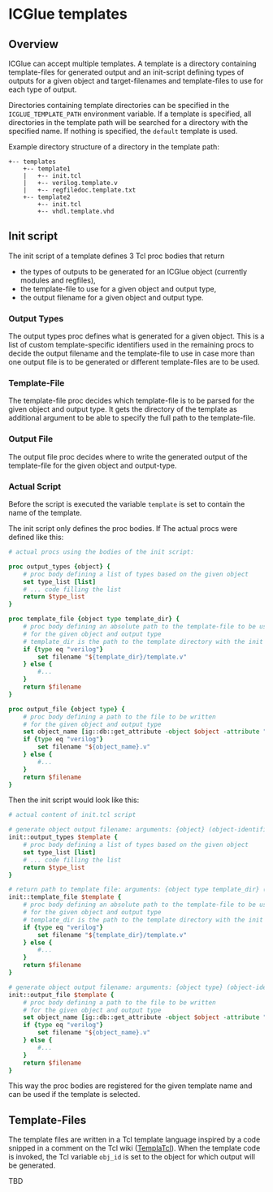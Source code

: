 # ICGlue templates

## Overview
ICGlue can accept multiple templates.
A template is a directory containing template-files for generated output and an init-script defining types of outputs
for a given object and target-filenames and template-files to use for each type of output.

Directories containing template directories can be specified in the `ICGLUE_TEMPLATE_PATH` environment variable.
If a template is specified, all directories in the template path will be searched for a directory with the specified name.
If nothing is specified, the `default` template is used.

Example directory structure of a directory in the template path:
```
+-- templates
    +-- template1
    |   +-- init.tcl
    |   +-- verilog.template.v
    |   +-- regfiledoc.template.txt
    +-- template2
        +-- init.tcl
        +-- vhdl.template.vhd
```

## Init script
The init script of a template defines 3 Tcl proc bodies that return
* the types of outputs to be generated for an ICGlue object (currently modules and regfiles),
* the template-file to use for a given object and output type,
* the output filename for a given object and output type.


### Output Types
The output types proc defines what is generated for a given object.
This is a list of custom template-specific identifiers used in the remaining procs to decide the output filename and the template-file to use
in case more than one output file is to be generated or different template-files are to be used.

### Template-File
The template-file proc decides which template-file is to be parsed for the given object and output type.
It gets the directory of the template as additional argument to be able to specify the full path to the template-file.

### Output File
The output file proc decides where to write the generated output of the template-file for the given object and output-type.

### Actual Script
Before the script is executed the variable `template` is set to contain the name of the template.

The init script only defines the proc bodies.
If The actual procs were defined like this:
```tcl
# actual procs using the bodies of the init script:

proc output_types {object} {
    # proc body defining a list of types based on the given object
    set type_list [list]
    # ... code filling the list
    return $type_list
}

proc template_file {object type template_dir} {
    # proc body defining an absolute path to the template-file to be used
    # for the given object and output type
    # template_dir is the path to the template directory with the init script
    if {type eq "verilog"}
        set filename "${template_dir}/template.v"
    } else {
        #...
    }
    return $filename
}

proc output_file {object type} {
    # proc body defining a path to the file to be written
    # for the given object and output type
    set object_name [ig::db::get_attribute -object $object -attribute "name"]
    if {type eq "verilog"}
        set filename "${object_name}.v"
    } else {
        #...
    }
    return $filename
}
```

Then the init script would look like this:
```tcl
# actual content of init.tcl script

# generate object output filename: arguments: {object} (object-identifier)
init::output_types $template {
    # proc body defining a list of types based on the given object
    set type_list [list]
    # ... code filling the list
    return $type_list
}

# return path to template file: arguments: {object type template_dir} (object-identifier, outputtype, path to this template's directory)
init::template_file $template {
    # proc body defining an absolute path to the template-file to be used
    # for the given object and output type
    # template_dir is the path to the template directory with the init script
    if {type eq "verilog"}
        set filename "${template_dir}/template.v"
    } else {
        #...
    }
    return $filename
}

# generate object output filename: arguments: {object type} (object-identifier, outputtype)
init::output_file $template {
    # proc body defining a path to the file to be written
    # for the given object and output type
    set object_name [ig::db::get_attribute -object $object -attribute "name"]
    if {type eq "verilog"}
        set filename "${object_name}.v"
    } else {
        #...
    }
    return $filename
}
```

This way the proc bodies are registered for the given template name and can be used if the template is selected.


## Template-Files
The template files are written in a Tcl template language inspired by a code snipped in a comment on the Tcl wiki ([TemplaTcl](https://wiki.tcl-lang.org/page/TemplaTcl%3A+a+Tcl+template+engine "TemplaTcl: a Tcl template engine")).
When the template code is invoked, the Tcl variable `obj_id` is set to the object for which output will be generated.

TBD
